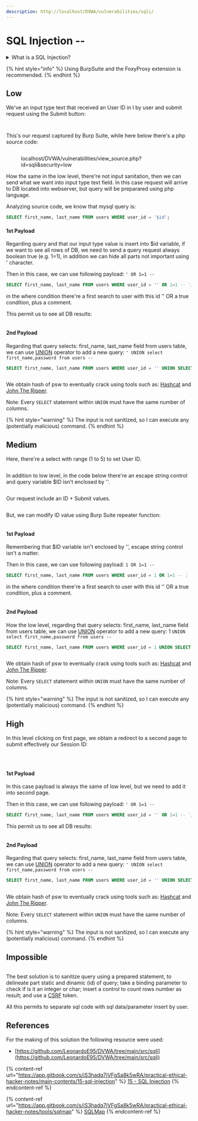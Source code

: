 ```yaml
---
description: http://localhost/DVWA/vulnerabilities/sqli/
---
```


# SQL Injection --

<details>

<summary>What is a SQL Injection?</summary>

SQL injection is a type of security vulnerability that occurs when an attacker is able to manipulate a SQL query by injecting malicious SQL code into user-input fields or other parameters. This can happen when an application does not properly validate or sanitize user inputs before constructing SQL queries.

SQL injection attacks are most common in web applications that interact with a database. When user inputs are directly concatenated into SQL queries without proper validation, an attacker can input specially crafted strings that alter the intended logic of the SQL query.

</details>

{% hint style="info" %}
Using BurpSuite and the FoxyProxy extension is recommended.
{% endhint %}

## Low

We've an input type text that received an User ID in I by user and submit request using the Submit button:

<figure><img src="../.gitbook/assets/image (112).png" alt=""><figcaption></figcaption></figure>

<figure><img src="../.gitbook/assets/image (113).png" alt=""><figcaption></figcaption></figure>

This's our request captured by Burp Suite, while here below there's a php source code:

<figure><img src="../.gitbook/assets/image (114).png" alt=""><figcaption><p>localhost/DVWA/vulnerabilities/view_source.php?id=sqli&#x26;security=low</p></figcaption></figure>

How the same in the low level, there're not input sanitation, then we can send what we want into input type text field. In this case request will arrive to DB located into webserver, but query will be preparared using php language.

Analyzing source code, we know that mysql query is:

```sql
SELECT first_name, last_name FROM users WHERE user_id = '$id';
```

#### 1st Payload

Regarding query and that our input type value is insert into $id variable, if we want to see all rows of DB, we need to send a query request always boolean true (e.g. 1=1), in addition we can hide all parts not important using ' character.

Then in this case, we can use following payload: `' OR 1=1 --`&#x20;

```sql
SELECT first_name, last_name FROM users WHERE user_id = '' OR 1=1 -- ';
```

in the where condition there're a first search to user with this id '' OR a true condition, plus a comment.

This permit us to see all DB results:

<div align="left">

<figure><img src="../.gitbook/assets/image (115).png" alt=""><figcaption></figcaption></figure>

</div>

#### 2nd Payload

Regarding that query selects: first\_name, last\_name field from users table, we can use [UNION](https://www.w3schools.com/sql/sql\_union.asp) operator to add a new query:  `' UNION select first_name,password from users --`&#x20;

```sql
SELECT first_name, last_name FROM users WHERE user_id = '' UNION SELECT first_name,password FROM users -- ';
```

<div align="left">

<figure><img src="../.gitbook/assets/image (117).png" alt=""><figcaption></figcaption></figure>

</div>

We obtain hash of psw to eventually crack using tools such as: [Hashcat](https://app.gitbook.com/s/iS3hadq7jVFgSa8k5wRA/practical-ethical-hacker-notes/tools/hashcat) and [John The Ripper](https://app.gitbook.com/s/iS3hadq7jVFgSa8k5wRA/practical-ethical-hacker-notes/tools/john-the-ripper).

Note: Every `SELECT` statement within `UNION` must have the same number of columns.

{% hint style="warning" %}
The input is not sanitized, so I can execute any (potentially malicious) command.
{% endhint %}

## Medium

Here, there're a select with range (1 to 5) to set User ID.

<div align="left">

<figure><img src="../.gitbook/assets/image (118).png" alt=""><figcaption></figcaption></figure>

</div>

In addition to low level, in the code below there're an escape string control and query variable $ID isn't enclosed by ''.

<figure><img src="../.gitbook/assets/image (119).png" alt=""><figcaption></figcaption></figure>

Our request include an ID + Submit values.

<figure><img src="../.gitbook/assets/image (122).png" alt=""><figcaption></figcaption></figure>

But, we can modify ID value using Burp Suite repeater function:

<figure><img src="../.gitbook/assets/image (123).png" alt=""><figcaption></figcaption></figure>

#### 1st Payload

Remembering that $ID variable isn't enclosed by '', escape string control isn't a matter.

Then in this case, we can use following payload: `1 OR 1=1 --`&#x20;

```sql
SELECT first_name, last_name FROM users WHERE user_id = 1 OR 1=1 -- ;
```

in the where condition there're a first search to user with this id '' OR a true condition, plus a comment.

<figure><img src="../.gitbook/assets/image (124).png" alt=""><figcaption></figcaption></figure>

#### 2nd Payload

How the low level, regarding that query selects: first\_name, last\_name field from users table, we can use [UNION](https://www.w3schools.com/sql/sql\_union.asp) operator to add a new query:  1 `UNION select first_name,password from users --`&#x20;

```sql
SELECT first_name, last_name FROM users WHERE user_id = 1 UNION SELECT first_name,password FROM users -- ';
```

<figure><img src="../.gitbook/assets/image (125).png" alt=""><figcaption></figcaption></figure>

We obtain hash of psw to eventually crack using tools such as: [Hashcat](https://app.gitbook.com/s/iS3hadq7jVFgSa8k5wRA/practical-ethical-hacker-notes/tools/hashcat) and [John The Ripper](https://app.gitbook.com/s/iS3hadq7jVFgSa8k5wRA/practical-ethical-hacker-notes/tools/john-the-ripper).

Note: Every `SELECT` statement within `UNION` must have the same number of columns.

{% hint style="warning" %}
The input is not sanitized, so I can execute any (potentially malicious) command.
{% endhint %}

## High

In this level clicking on first page, we obtain a redirect to a second page to submit effectively our Session ID:

<figure><img src="../.gitbook/assets/image (120).png" alt=""><figcaption></figcaption></figure>

<figure><img src="../.gitbook/assets/image (121).png" alt=""><figcaption></figcaption></figure>

<div align="left">

<figure><img src="../.gitbook/assets/image (126).png" alt=""><figcaption></figcaption></figure>

</div>

#### 1st Payload

In this case payload is always the same of low level, but we need to add it into second page.

Then in this case, we can use following payload: `' OR 1=1 --`&#x20;

```sql
SELECT first_name, last_name FROM users WHERE user_id = '' OR 1=1 -- ';
```

This permit us to see all DB results:

<div align="left">

<figure><img src="../.gitbook/assets/image (115).png" alt=""><figcaption></figcaption></figure>

</div>

#### 2nd Payload

Regarding that query selects: first\_name, last\_name field from users table, we can use [UNION](https://www.w3schools.com/sql/sql\_union.asp) operator to add a new query:  `' UNION select first_name,password from users --`&#x20;

```sql
SELECT first_name, last_name FROM users WHERE user_id = '' UNION SELECT first_name,password FROM users -- ';
```

<div align="left">

<figure><img src="../.gitbook/assets/image (117).png" alt=""><figcaption></figcaption></figure>

</div>

We obtain hash of psw to eventually crack using tools such as: [Hashcat](https://app.gitbook.com/s/iS3hadq7jVFgSa8k5wRA/practical-ethical-hacker-notes/tools/hashcat) and [John The Ripper](https://app.gitbook.com/s/iS3hadq7jVFgSa8k5wRA/practical-ethical-hacker-notes/tools/john-the-ripper).

Note: Every `SELECT` statement within `UNION` must have the same number of columns.

{% hint style="warning" %}
The input is not sanitized, so I can execute any (potentially malicious) command.
{% endhint %}

## Impossible

<figure><img src="../.gitbook/assets/image (127).png" alt=""><figcaption></figcaption></figure>



The best solution is to sanitize query using a prepared statement, to delineate part static and dinamic (id) of query; take a binding parameter to check if is it an integer or char; insert a control to count rows number as result; and use a [CSRF](csrf.md) token.

All this permits to separate sql code with sql data/parameter insert by user.

## References

For the making of this solution the following resource were used:

* [https://github.com/LeonardoE95/DVWA/tree/main/src/sqli](https://github.com/LeonardoE95/DVWA/tree/main/src/sqli)

{% content-ref url="https://app.gitbook.com/s/iS3hadq7jVFgSa8k5wRA/practical-ethical-hacker-notes/main-contents/15-sql-injection" %}
[15 - SQL Injection](https://app.gitbook.com/s/iS3hadq7jVFgSa8k5wRA/practical-ethical-hacker-notes/main-contents/15-sql-injection)
{% endcontent-ref %}

{% content-ref url="https://app.gitbook.com/s/iS3hadq7jVFgSa8k5wRA/practical-ethical-hacker-notes/tools/sqlmap" %}
[SQLMap](https://app.gitbook.com/s/iS3hadq7jVFgSa8k5wRA/practical-ethical-hacker-notes/tools/sqlmap)
{% endcontent-ref %}
